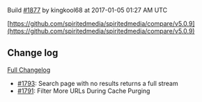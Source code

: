 Build [#1877](https://circleci.com/gh/spiritedmedia/spiritedmedia/1877) by kingkool68 at 2017-01-05 01:27 AM UTC

[https://github.com/spiritedmedia/spiritedmedia/compare/v5.0.9](https://github.com/spiritedmedia/spiritedmedia/compare/v5.0.9)
## Change log
[Full Changelog](https://github.com/spiritedmedia/spiritedmedia/compare/v5.0.8...v5.0.9)

 - [#1793](https://github.com/spiritedmedia/spiritedmedia/pull/1793): Search page with no results returns a full stream
 - [#1791](https://github.com/spiritedmedia/spiritedmedia/pull/1791): Filter More URLs During Cache Purging
